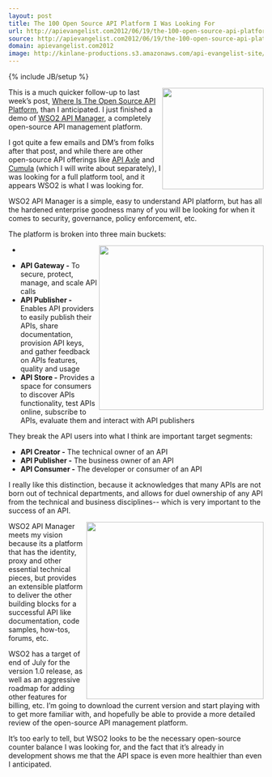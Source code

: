 ```yaml
---
layout: post
title: The 100 Open Source API Platform I Was Looking For
url: http://apievangelist.com2012/06/19/the-100-open-source-api-platform-i-was-looking-for/
source: http://apievangelist.com2012/06/19/the-100-open-source-api-platform-i-was-looking-for/
domain: apievangelist.com2012
image: http://kinlane-productions.s3.amazonaws.com/api-evangelist-site/blog/WSO2-API-Manager-Logo.png
---
```

{% include JB/setup %}<p>
     <img src="http://kinlane-productions.s3.amazonaws.com/api-service-providers/wso2/WSO2-API-Manager-Logo.png"  width="200" align="right" />
</p>
<p>
     This is a much quicker follow-up to last week’s post, <a title="Where Is The Open Source API Platform" href="/2012/06/11/where-is-the-open-source-api-platform/">Where Is The Open Source API Platform</a>, than I anticipated. I just finished a demo of <a href="http://wso2.com/products/api-manager">WSO2 API Manager</a>, a completely open-source API management platform.
</p>
<p>
     I got quite a few emails and DM’s from folks after that post, and while there are other open-source API offerings like <a title="API Axle" href="http://apiaxle.com/">API Axle</a> and <a title="Cumula" href="http://cumula.org/">Cumula</a> (which I will write about separately), I was looking for a full platform tool, and it appears WSO2 is what I was looking for.
</p>
<p>
     WSO2 API Manager is a simple, easy to understand API platform, but has all the hardened enterprise goodness many of you will be looking for when it comes to security, governance, policy enforcement, etc.
</p>
<p>
     The platform is broken into three main buckets:
</p>
<ul>
     <li>
          <p>
               <img src="http://kinlane-productions.s3.amazonaws.com/api-service-providers/wso2/WSO2-API-Manager-Screenshot-1.png"  width="325" align="right" />
          </p>
     </li>
     <li>
          <strong>API Gateway -</strong> To secure, protect, manage, and scale API calls
     </li>
     <li>
          <strong>API Publisher -</strong> Enables API providers to easily publish their APIs, share documentation, provision API keys, and gather feedback on APIs features, quality and usage
     </li>
     <li>
          <strong>API Store -</strong> Provides a space for consumers to discover APIs functionality, test APIs online, subscribe to APIs, evaluate them and interact with API publishers
     </li>
</ul>
<p>
     They break the API users into what I think are important target segments:
</p>
<ul>
     <li>
          <strong>API Creator -</strong> The technical owner of an API
     </li>
     <li>
          <strong>API Publisher -</strong> The business owner of an API
     </li>
     <li>
          <strong>API Consumer -</strong> The developer or consumer of an API
     </li>
</ul>
<p>
     I really like this distinction, because it acknowledges that many APIs are not born out of technical departments, and allows for duel ownership of any API from the technical and business disciplines-- which is very important to the success of an API.
</p>
<p>
     <img src="http://kinlane-productions.s3.amazonaws.com/api-service-providers/wso2/WSO2-API-Manager-Screenshot-3.png"  width="350" align="right" />
</p>
<p>
     WSO2 API Manager meets my vision because its a platform that has the identity, proxy and other essential technical pieces, but provides an extensible platform to deliver the other building blocks for a successful API like documentation, code samples, how-tos, forums, etc.
</p>
<p>
     WSO2 has a target of end of July for the version 1.0 release, as well as an aggressive roadmap for adding other features for billing, etc. I’m going to download the current version and start playing with to get more familiar with, and hopefully be able to provide a more detailed review of the open-source API management platform.
</p>
<p>
     It’s too early to tell, but WSO2 looks to be the necessary open-source counter balance I was looking for, and the fact that it’s already in development shows me that the API space is even more healthier than even I anticipated.
</p>
